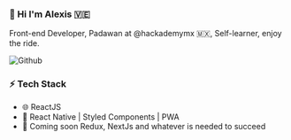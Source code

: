 ### 👋 Hi I'm Alexis 🇻🇪
Front-end Developer, Padawan at @hackademymx 🇲🇽, Self-learner, enjoy the ride.

![Github](https://github-readme-stats.vercel.app/api?username=alexisss1928&show_icons=true&hide_border=true&title_color=06446d&icon_color=06446d&bg_color=dddddd)

### ⚡ Tech Stack

* 🌐 ReactJS
* 🌱 React Native | Styled Components | PWA
* 💬 Coming soon Redux, NextJs and whatever is needed to succeed

<!--
**alexisss1928/alexisss1928** is a ✨ _special_ ✨ repository because its `README.md` (this file) appears on your GitHub profile.

Here are some ideas to get you started:

- 🔭 I’m currently working on ...
- 🌱 I’m currently learning ...
- 👯 I’m looking to collaborate on ...
- 🤔 I’m looking for help with ...
- 💬 Ask me about ...
- 📫 How to reach me: ...
- 😄 Pronouns: ...
- ⚡ Fun fact: ...
-->
